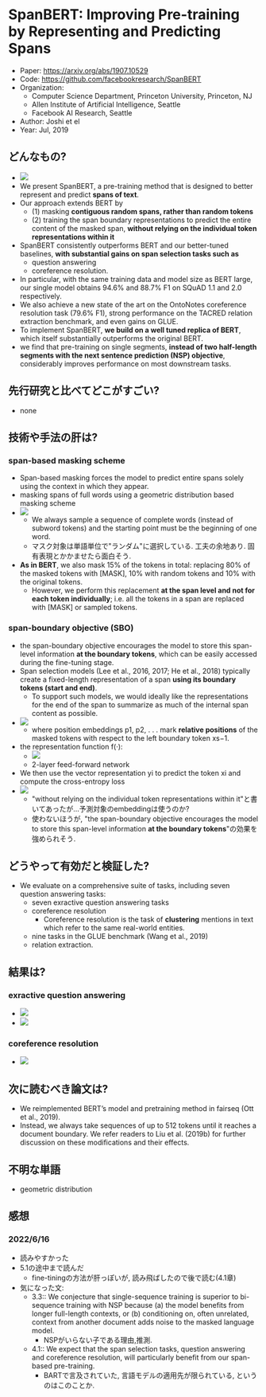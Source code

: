 # SpanBERT: Improving Pre-training by Representing and Predicting Spans
- Paper: https://arxiv.org/abs/1907.10529
- Code: https://github.com/facebookresearch/SpanBERT
- Organization:
  - Computer Science Department, Princeton University, Princeton, NJ
  - Allen Institute of Artificial Intelligence, Seattle
  - Facebook AI Research, Seattle
- Author: Joshi et el
- Year: Jul, 2019

## どんなもの?
- ![](img/figure2.png)
- We present SpanBERT, a pre-training method that is designed to better represent and predict **spans of text**.
- Our approach extends BERT by
  - (1) masking **contiguous random spans, rather than random tokens**
  - (2) training the span boundary representations to predict the entire content of the masked span, **without relying on the individual token representations within it**
- SpanBERT consistently outperforms BERT and our better-tuned baselines, **with substantial gains on span selection tasks such as**
  - question answering
  - coreference resolution.
- In particular, with the same training data and model size as BERT large, our single model obtains 94.6% and 88.7% F1 on SQuAD 1.1 and 2.0 respectively.
- We also achieve a new state of the art on the OntoNotes coreference resolution task (79.6% F1), strong performance on the TACRED relation extraction benchmark, and even gains on GLUE.
- To implement SpanBERT, **we build on a well tuned replica of BERT**, which itself substantially outperforms the original BERT.
- we find that pre-training on single segments, **instead of two half-length segments with the next sentence prediction (NSP) objective**, considerably improves performance on most downstream tasks.

## 先行研究と比べてどこがすごい?
- none

## 技術や手法の肝は?
### span-based masking scheme
- Span-based masking forces the model to predict entire spans solely using the context in which they appear. 
- masking spans of full words using a geometric distribution based masking scheme
- ![](img/figure1.png)
  - We always sample a sequence of complete words (instead of subword tokens) and the starting point must be the beginning of one word.
  - マスク対象は単語単位で"ランダム"に選択している. 工夫の余地あり. 固有表現とかかませたら面白そう.
- **As in BERT**, we also mask 15% of the tokens in total: replacing 80% of the masked tokens with [MASK], 10% with random tokens and 10% with the original tokens.
  - However, we perform this replacement **at the span level and not for each token individually**; i.e. all the tokens in a span are replaced with [MASK] or sampled tokens.

### span-boundary objective (SBO)
- the span-boundary objective encourages the model to store this span-level information **at the boundary tokens**, which can be easily accessed during the fine-tuning stage.
- Span selection models (Lee et al., 2016, 2017; He et al., 2018) typically create a fixed-length representation of a span **using its boundary tokens (start and end)**.
  - To support such models, we would ideally like the representations for the end of the span to summarize as much of the internal span content as possible.
- ![](img/figure3.png)
  - where position embeddings p1, p2, . . . mark **relative positions** of the masked tokens with respect to the left boundary token xs−1.
- the representation function f(·):
  - ![](img/figure4.png)
  - 2-layer feed-forward network
- We then use the vector representation yi to predict the token xi and compute the cross-entropy loss
- ![](img/figure5.png)
  - "without relying on the individual token representations within it"と書いてあったが...予測対象のembeddingは使うのか? 
  - 使わないほうが, "the span-boundary objective encourages the model to store this span-level information **at the boundary tokens**"の効果を強められそう.

## どうやって有効だと検証した?
- We evaluate on a comprehensive suite of tasks, including seven question answering tasks:
  - seven exractive question answering tasks
  - coreference resolution
    - Coreference resolution is the task of **clustering** mentions in text which refer to the same real-world entities.
  - nine tasks in the GLUE benchmark (Wang et al., 2019)
  - relation extraction.

## 結果は?
### exractive question answering
- ![](img/figure6.png)
- ![](img/figure7.png)
### coreference resolution
- ![](img/figure8.png)

## 次に読むべき論文は?
- We reimplemented BERT’s model and pretraining method in fairseq (Ott et al., 2019).
- Instead, we always take sequences of up to 512 tokens until it reaches a document boundary. We refer readers to Liu et al. (2019b) for further discussion on these modifications and their effects.

## 不明な単語
- geometric distribution

## 感想
### 2022/6/16
- 読みやすかった
- 5.1の途中まで読んだ
  - fine-tiningの方法が肝っぽいが, 読み飛ばしたので後で読む(4.1章)
- 気になった文:
  - 3.3:: We conjecture that single-sequence training is superior to bi-sequence training with NSP because (a) the model benefits from longer full-length contexts, or (b) conditioning on, often unrelated, context from another document adds noise to the masked language model.
    - NSPがいらない子である理由,推測.
  - 4.1:: We expect that the span selection tasks, question answering and coreference resolution, will particularly benefit from our span-based pre-training.
    - BARTで言及されていた, 言語モデルの適用先が限られている, というのはこのことか. 
